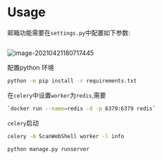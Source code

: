 # Usage

邮箱功能需要在`settings.py`中配置如下参数:

```bash


```

![image-20210421180717445](http://img.xzaslxr.xyz/image-20210421180717445.png)

配置python 环境
```bash
python -m pip install -r requirements.txt
```

在`celery`中设置`worker`为`redis`,需要 
```bash
`docker run --name=redis -d -p 6379:6379 redis`
```

`celery`启动
```bash
celery -A ScanWebShell worker -l info
```

```bash
python manage.py runserver
```
